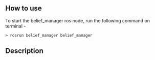 ## How to use
To start the belief_manager ros node, run the following command on terminal -

```shell
> rosrun belief_manager belief_manager
```

## Description